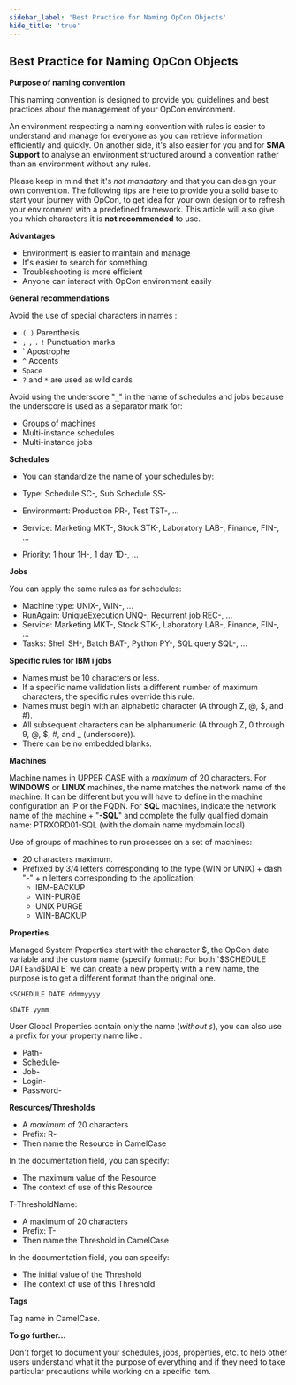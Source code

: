 ```yaml
---
sidebar_label: 'Best Practice for Naming OpCon Objects'
hide_title: 'true'
---
```


## Best Practice for Naming OpCon Objects

**Purpose of naming convention**

This naming convention is designed to provide you guidelines and best practices about the management of your OpCon environment.

An environment respecting a naming convention with rules is easier to understand and manage for everyone as you can retrieve information efficiently and quickly. On another side, it's also easier for you and for **SMA Support** to analyse an environment structured around a convention rather than an environment without any rules.

Please keep in mind that it's *not mandator*y and that you can design your own convention. The following tips are here to provide you a solid base to start your journey with OpCon, to get idea for your own design or to refresh your environment with a predefined framework.
This article will also give you which characters it is **not recommended** to use.

**Advantages**

* Environment is easier to maintain and manage
* It's easier to search for something
* Troubleshooting is more efficient
* Anyone can interact with OpCon environment easily

**General recommendations** 

Avoid the use of special characters in names :
* `( )` Parenthesis
* `;` `,` `.` `!` Punctuation marks
* ` Apostrophe
* `^` Accents
* `Space`
* `?` and `*` are used as wild cards

Avoid using the underscore "`_`" in the name of schedules and jobs because the underscore is used as a separator mark for: 

* Groups of machines
* Multi-instance schedules
* Multi-instance jobs

**Schedules**

* You can standardize the name of your schedules by:

* Type: Schedule SC-, Sub Schedule SS-
* Environment: Production PR-, Test TST-, ...
* Service: Marketing MKT-, Stock STK-, Laboratory LAB-, Finance, FIN-, ...
* Priority: 1 hour 1H-, 1 day 1D-, ...

**Jobs**

You can apply the same rules as for schedules:

* Machine type: UNIX-, WIN-, ...
* RunAgain: UniqueExecution UNQ-, Recurrent job REC-, ...
* Service: Marketing MKT-, Stock STK-, Laboratory LAB-, Finance, FIN-, ...
* Tasks: Shell SH-, Batch BAT-, Python PY-, SQL query SQL-, ...

**Specific rules for IBM i jobs**

* Names must be 10 characters or less.
* If a specific name validation lists a different number of maximum characters, the specific rules override this rule.
* Names must begin with an alphabetic character (A through Z, @, $, and #).
* All subsequent characters can be alphanumeric (A through Z, 0 through 9, @, $, #, and _ (underscore)).
* There can be no embedded blanks.

**Machines**

Machine names in UPPER CASE with a *maximum* of 20 characters.
For **WINDOWS** or **LINUX** machines, the name matches the network name of the machine.
It can be different but you will have to define in the machine configuration an IP or the FQDN.
For **SQL** machines, indicate the network name of the machine + "**-SQL**" and complete the fully qualified domain name:
PTRXORD01-SQL (with the domain name mydomain.local)

Use of groups of machines to run processes on a set of machines: 

* 20 characters maximum.
* Prefixed by 3/4 letters corresponding to the type (WIN or UNIX) + dash "-" + n letters corresponding to the application:
    * IBM-BACKUP
    * WIN-PURGE
    * UNIX PURGE
    * WIN-BACKUP

**Properties**

Managed System Properties start with the character $, the OpCon date variable and the custom name (specify format):
For both `$SCHEDULE DATE` and `$DATE` we can create a new property with a new name, the purpose is to get a different format than the original one.

`$SCHEDULE DATE ddmmyyyy`

`$DATE yymm` 

User Global Properties contain only the name (*without `$`*), you can also use a prefix for your property name like :

* Path-
* Schedule-
* Job-
* Login-
* Password-

**Resources/Thresholds**

* A *maximum* of 20 characters
* Prefix: R-
* Then name the Resource in CamelCase

In the documentation field, you can specify:

* The maximum value of the Resource 
* The context of use of this Resource

T-ThresholdName:

* A maximum of 20 characters
* Prefix: T-
* Then name the Threshold in CamelCase

In the documentation field, you can specify:

* The initial value of the Threshold 
* The context of use of this Threshold

**Tags**

Tag name in CamelCase.

**To go further...**

Don't forget to document your schedules, jobs, properties, etc. to help other users understand what it the purpose of everything and if they need to take particular precautions while working on a specific item.